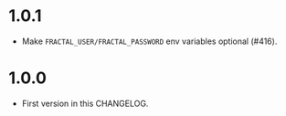 # 1.0.1

* Make `FRACTAL_USER/FRACTAL_PASSWORD` env variables optional (\#416).

# 1.0.0

* First version in this CHANGELOG.
